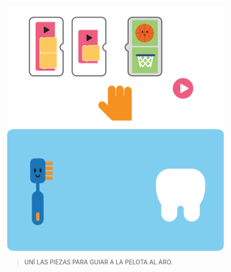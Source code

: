 <div class="mu-kindergarten-context-image-slides">
  <img src="https://raw.githubusercontent.com/MumukiProject/mumuki-guia-gobstones-primeros-programas-kinder-2/master/assets/tutorial2_12_1606331106864.svg" alt="Elegir el programa correcto para el tablero dado" class="active">
  <img src="https://raw.githubusercontent.com/MumukiProject/mumuki-guia-gobstones-primeros-programas-kinder/master/assets/escena_dientes2_1604602744600.svg" alt="El cepillo va al diente">
</div>

> UNÍ LAS PIEZAS PARA GUIAR A LA PELOTA AL ARO.